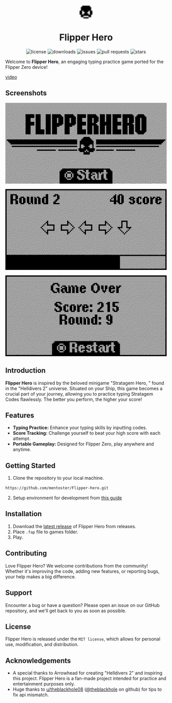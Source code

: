 <!-- center title  -->
<p align="center">
  <img src="./icons/hex_10px.png" alt="icon" width="40" height="40">
    <h1 align="center">Flipper Hero</h1>
</p>
<!-- center bages -->
<p align="center">
  <img src="https://img.shields.io/github/license/mentoster/Flipper-hero" alt="license">
  <img src="https://img.shields.io/github/downloads/mentoster/Flipper-hero/total" alt="downloads">
  <img src="https://img.shields.io/github/issues/mentoster/Flipper-hero" alt="issues">
  <img src="https://img.shields.io/github/issues-pr/mentoster/Flipper-hero" alt="pull requests">
    <img src="https://img.shields.io/github/stars/mentoster/Flipper-hero" alt="stars">
</p>

Welcome to **Flipper Hero**, an engaging typing practice game ported for the Flipper Zero device!

[video](https://www.reddit.com/r/flipperzero/comments/1blydyo/i_recreated_the_stratagem_hero_from_helldivers_2/)

## Screenshots

![1](./screenshots/flipper_hero_1.png)

![2](./screenshots/flipper_hero_2.png)

![3](./screenshots/flipper_hero_3.png)

## Introduction

**Flipper Hero** is inspired by the beloved minigame "Stratagem Hero, " found in the "Helldivers 2" universe. Situated on your Ship, this game becomes a crucial part of your journey, allowing you to practice typing Stratagem Codes flawlessly. The better you perform, the higher your score!

## Features

* **Typing Practice:** Enhance your typing skills by inputting codes.
* **Score Tracking:** Challenge yourself to beat your high score with each attempt.
* **Portable Gameplay:** Designed for Flipper Zero, play anywhere and anytime.

## Getting Started

1. Clone the repository to your local machine.

```bash
https://github.com/mentoster/Flipper-hero.git
```

2. Setup environment for development from [this guide](SetupEnv.md)

## Installation

1. Download the [latest release](https://github.com/mentoster/Flipper-hero/releases) of Flipper Hero from releases.
2. Place ``.fap`` file to games folder.
3. Play.

## Contributing

Love Flipper Hero? We welcome contributions from the community! Whether it's improving the code, adding new features, or reporting bugs, your help makes a big difference.

## Support

Encounter a bug or have a question? Please open an issue on our GitHub repository, and we'll get back to you as soon as possible.

## License

Flipper Hero is released under the ``MIT license``, which allows for personal use, modification, and distribution.

## Acknowledgements

* A special thanks to Arrowhead for creating "Helldivers 2" and inspiring this project. Flipper Hero is a fan-made project intended for practice and entertainment purposes only.
* Huge thanks to [u/theblackhole08](https://www.reddit.com/user/theblackhole08/) ([@theblackhole](https://github.com/theblackhole/) on github)  for tips to fix api mismatch.
